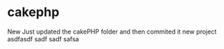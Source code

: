 # cakephp

New Just updated the cakePHP folder and then commited it
new project asdfasdf sadf sadf safsa

